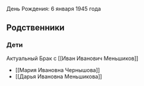 День Рождения: 6 января 1945 года

## Родственники
### Дети
Актуальный Брак с [[Иван Иванович Меньшиков]]
- [[Мария Ивановна Чернышова]]
- [[Дарья Ивановна Меньшикова]]